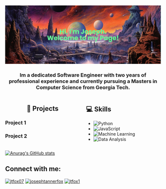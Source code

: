![Image Alt Text](https://github.com/josephtfox/extra-files/blob/main/banner.png)
<h3 align="center">Im a dedicated Software Engineer with two years of professional experience and currently pursuing a Masters in Computer Science from Georgia Tech.</h3>

<div style="display: flex;">

<div style="flex: 50%; padding-right: 10px;">

<h2 align="center"> 🚀 Projects </h2>

### Project 1


### Project 2

</div>

<div style="flex: 50%; padding-left: 10px;">

## 💻 Skills

- ![Python](https://img.shields.io/badge/Python-3776AB?style=for-the-badge&logo=python&logoColor=white)
- ![JavaScript](https://img.shields.io/badge/JavaScript-F7DF1E?style=for-the-badge&logo=javascript&logoColor=black)
- ![Machine Learning](https://img.shields.io/badge/Machine%20Learning-FF6F00?style=for-the-badge&logo=tensorflow&logoColor=white)
- ![Data Analysis](https://img.shields.io/badge/Data%20Analysis-4CAF50?style=for-the-badge&logo=google-analytics&logoColor=white)

</div>

</div>


[![Anurag's GitHub stats](https://github-readme-stats.vercel.app/api?username=josephtfox)](https://github.com/anuraghazra/github-readme-stats)



<h2 align="left">Connect with me:</h2>
<p align="left">
<a href="https://twitter.com/jtfox07" target="blank"><img align="center" src="https://raw.githubusercontent.com/rahuldkjain/github-profile-readme-generator/master/src/images/icons/Social/twitter.svg" alt="jtfox07" height="30" width="40" /></a>
<a href="https://linkedin.com/in/josephtannerfox" target="blank"><img align="center" src="https://raw.githubusercontent.com/rahuldkjain/github-profile-readme-generator/master/src/images/icons/Social/linked-in-alt.svg" alt="josephtannerfox" height="30" width="40" /></a>
<a href="https://www.leetcode.com/jtfox1" target="blank"><img align="center" src="https://raw.githubusercontent.com/rahuldkjain/github-profile-readme-generator/master/src/images/icons/Social/leet-code.svg" alt="jtfox1" height="30" width="40" /></a>
</p>

